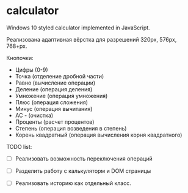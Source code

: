 # calculator

Windows 10 styled calculator implemented in JavaScript.

Реализована адаптивная вёрстка для разрешений 320px, 576px, 768+px.

Кнопочки:
 - Цифры (0-9)
 - Точка (отделение дробной части)
 - Равно (вычисление операции)
 - Деление (операция деления)
 - Умножение (операция умножения)
 - Плюс (операция сложения)
 - Минус (операция вычитания)
 - АС - (очистка)
 - Проценты (расчет процентов)
 - Степень (операция возведения в степень)
 - Корень квадратный (операция вычисления корня квадратного)
 
 TODO list:
 - [ ] Реализовать возможность переключения операций
 - [ ] Разделить работу с калькуляторм и DOM страницы
 - [ ] Реализовать историю как отдельный класс.


